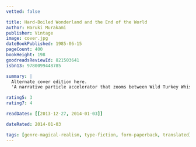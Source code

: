 ```yaml
---
vetted: false

title: Hard-Boiled Wonderland and the End of the World
author: Haruki Murakami
publisher: Vintage
image: cover.jpg
dateBookPublished: 1985-06-15
pageCount: 400
bookHeight: 198
goodreadsReviewId: 821503641
isbn13: 9780099448785

summary: |
  Alternate cover edition here.
  'A narrative particle accelerator that zooms between Wild Turkey Whiskey and Bob Dylan, unicorn skulls and voracious librarians, John Coltrane and Lord Jim. Science fiction, detective story and post-modern manifesto all rolled into one rip-roaring novel, Hard-Boiled Wonderland and the End of the World is the tour de force that expanded Haruki Murakami's international following. Tracking one man's descent into the Kafkaesque underworld of contemporary Tokyo, Murakami unites East and West, tragedy and farce, compassion and detachment, slang and philosophy.'

rating5: 3
rating7: 4

readDates: [[2013-12-27, 2014-01-03]]

dateRated: 2014-01-03

tags: [genre-magical-realism, type-fiction, form-paperback, translated]
---
```

